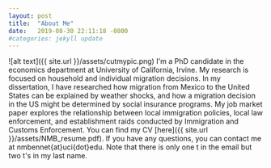 ```yaml
---
layout: post
title:  "About Me"
date:   2019-08-30 22:11:18 -0800
#categories: jekyll update
---
```


![alt text]({{ site.url }}/assets/cutmypic.png)
I'm a PhD candidate in the economics department at University of California, Irvine. My research is focused on household and individual migration decisions. In my dissertation, I have researched how migration from Mexico to the United States can be explained by weather shocks, and how a migration decision in the US might be determined by social insurance programs. My job market paper explores the relationship between local immigration policies, local law enforcement, and establishment raids conducted by Immigration and Customs Enforcement. You can find my CV [here]({{ site.url }}/assets/NMB_resume.pdf). If you have any questions, you can contact me at nmbennet{at}uci{dot}edu. Note that there is only one t in the email but two t's in my last name.

